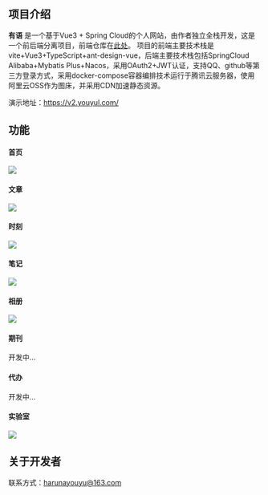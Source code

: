 ## 项目介绍
**有语** 是一个基于Vue3 + Spring Cloud的个人网站，由作者独立全栈开发，这是一个前后端分离项目，前端仓库在[此处](https://github.com/LinChaoqunRick/youyu-web)。
项目的前端主要技术栈是vite+Vue3+TypeScript+ant-design-vue，后端主要技术栈包括SpringCloud Alibaba+Mybatis Plus+Nacos，采用OAuth2+JWT认证，支持QQ、github等第三方登录方式，采用docker-compose容器编排技术运行于腾讯云服务器，使用阿里云OSS作为图床，并采用CDN加速静态资源。

演示地址：https://v2.youyul.com/

## 功能
#### 首页
![](https://youyu-source.oss-cn-beijing.aliyuncs.com/post/images/2024/0808/20240808221942_image.png?x-oss-process=style/highThumb)
#### 文章
![](https://youyu-source.oss-cn-beijing.aliyuncs.com/post/images/2024/0808/20240808222149_image.png?x-oss-process=style/highThumb)
#### 时刻
![](https://youyu-source.oss-cn-beijing.aliyuncs.com/post/images/2024/0808/20240808222219_image.png?x-oss-process=style/highThumb)
#### 笔记
![](https://youyu-source.oss-cn-beijing.aliyuncs.com/post/images/2024/0808/20240808222355_image.png?x-oss-process=style/highThumb)
#### 相册
![](https://youyu-source.oss-cn-beijing.aliyuncs.com/post/images/2024/0808/20240808222629_image.png?x-oss-process=style/highThumb)
#### 期刊
开发中...
#### 代办
开发中...
#### 实验室
![](https://youyu-source.oss-cn-beijing.aliyuncs.com/post/images/2024/0808/20240808222712_image.png?x-oss-process=style/highThumb)

## 关于开发者
联系方式：harunayouyu@163.com
